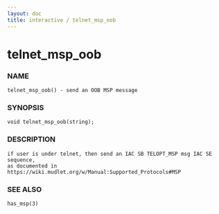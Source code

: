 ```yaml
---
layout: doc
title: interactive / telnet_msp_oob
---
```

# telnet_msp_oob

### NAME

    telnet_msp_oob() - send an OOB MSP message

### SYNOPSIS

    void telnet_msp_oob(string);

### DESCRIPTION

    if user is under telnet, then send an IAC SB TELOPT_MSP msg IAC SE sequence,
    as documented in https://wiki.mudlet.org/w/Manual:Supported_Protocols#MSP

### SEE ALSO

    has_msp(3)